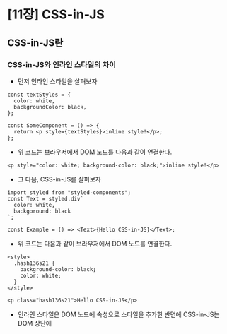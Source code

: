 # [11장] CSS-in-JS

## CSS-in-JS란

### CSS-in-JS와 인라인 스타일의 차이

- 먼저 인라인 스타일을 살펴보자

```tsx
const textStyles = {
  color: white,
  backgroundColor: black,
};

const SomeComponent = () => {
  return <p style={textStyles}>inline style!</p>;
};
```

- 위 코드는 브라우저에서 DOM 노드를 다음과 같이 연결한다.

```tsx
<p style="color: white; background-color: black;">inline style!</p>
```

- 그 다음, CSS-in-JS를 살펴보자

```tsx
import styled from "styled-components";
const Text = styled.div`
  color: white,
  backgoround: black
`;

const Example = () => <Text>{Hello CSS-in-JS}</Text>;
```

- 위 코드는 다음과 같이 브라우저에서 DOM 노드를 연결한다.

```tsx
<style>
  .hash136s21 {
    background-color: black;
    color: white;
  }
</style>

<p class="hash136s21">Hello CSS-in-JS</p>
```

- 인라인 스타일은 DOM 노드에 속성으로 스타일을 추가한 반면에 CSS-in-JS는 DOM 상단에 <style> 태그를 추가한다.

